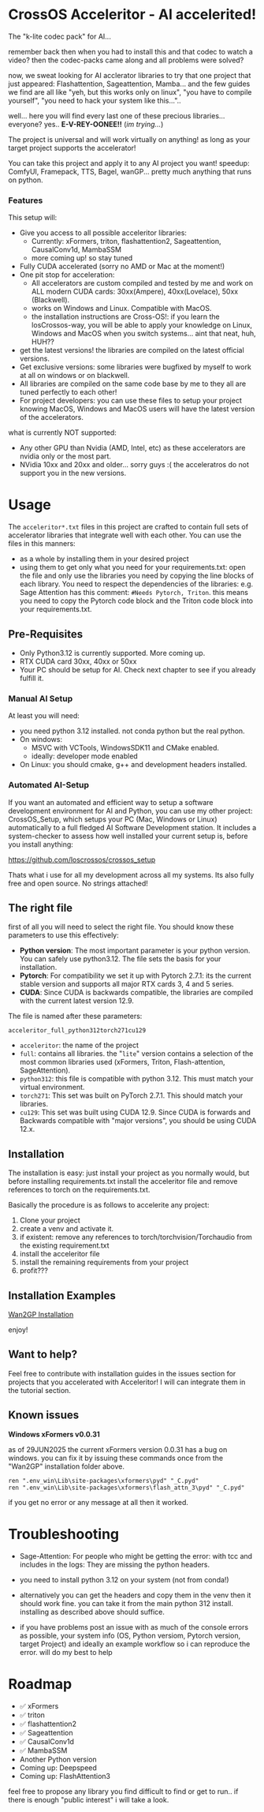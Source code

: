 # CrossOS Acceleritor - AI accelerited!


The "k-lite codec pack" for AI...

remember back then when you had to install this and that codec to watch a video? then the codec-packs came along and all problems were solved?

now, we sweat looking for AI acclerator libraries to try that one project that just appeared: Flashattention, Sageattention, Mamba... and the few guides we find are all like "yeh, but this works only on linux", "you have to compile yourself", "you need to hack your system like this...".. 

well... here you will find every last one of these precious libraries... everyone? yes.. **E-V-REY-OONEE!!** (*im trying...*)

The project is universal and will work virtually on anything! as long as your target project supports the accelerator!

You can take this project and apply it to any AI project you want! speedup: ComfyUI, Framepack, TTS, Bagel, wanGP... pretty much anything that runs on python.

### Features 
This setup will:

- Give you access to all possible acceleritor libraries:
    - Currently: xFormers, triton, flashattention2, Sageattention, CausalConv1d, MambaSSM
    - more coming up! so stay tuned
- Fully CUDA accelerated (sorry no AMD or Mac at the moment!)
- One pit stop for acceleration:
    - All accelerators are custom compiled and tested by me and work on ALL modern CUDA cards: 30xx(Ampere), 40xx(Lovelace), 50xx (Blackwell).
    - works on Windows and Linux. Compatible with MacOS.
    - the installation instructions are Cross-OS!: if you learn the losCrossos-way, you will be able to apply your knowledge on Linux, Windows and MacOS when you switch systems... aint that neat, huh, HUH??
- get the latest versions! the libraries are compiled on the latest official versions.
- Get exclusive versions: some libraries were bugfixed by myself to work at all on windows or on blackwell.
- All libraries are compiled on the same code base by me to they all are tuned perfectly to each other!
- For project developers: you can use these files to setup your project knowing MacOS, Windows and MacOS users will have the latest version of the accelerators.

what is currently NOT supported:
- Any other GPU than Nvidia (AMD, Intel, etc) as these accelerators are nvidia only or the most part.
- NVidia 10xx and 20xx and older... sorry guys :( the acceleratros do not support you in the new versions.

# Usage

The `acceleritor*.txt` files in this project are crafted to contain full sets of accelerator libraries that integrate well with each other. You can use the files in this manners:
- as a whole by installing them in your desired project
- using them to get only what you need for your requirements.txt: open the file and only use the libraries you need by copying the line blocks of each library. You need to respect the dependencies of the libraries: e.g. Sage Attention has this comment: `#Needs Pytorch, Triton`. this means you need to copy the Pytorch code block and the Triton code block into your requirements.txt.



## Pre-Requisites


- Only Python3.12 is currently supported. More coming up.
- RTX CUDA card 30xx, 40xx or 50xx
- Your PC should be setup for AI. Check next chapter to see if you already fulfill it.

### Manual AI Setup

At least you will need:

- you need python 3.12 installed. not conda python but the real python. 
- On windows:
    - MSVC with VCTools, WindowsSDK11 and CMake enabled.
    - ideally: developer mode enabled
- On Linux: you should cmake, g++ and development headers installed.


### Automated AI-Setup


If you want an automated and efficient way to setup a software development environment for AI and Python, you can use my other project: CrossOS_Setup, which setups your PC (Mac, Windows or Linux) automatically to a full fledged AI Software Development station. It includes a system-checker to assess how well installed your current setup is, before you install anything:

https://github.com/loscrossos/crossos_setup

Thats what i use for all my development across all my systems. Its also fully free and open source. No strings attached!



## The right file

first of all you will need to select the right file. You should know these parameters to use this effectively:

- **Python version**: The most important parameter is your python version. You can safely use python3.12. The file sets the basis for your installation. 
- **Pytorch**: For compatibility we set it up with Pytorch 2.7.1: its the current stable version and supports all major RTX cards 3, 4 and 5 series.
- **CUDA**: Since CUDA is backwards compatible, the libraries are compiled with the current latest version 12.9.

The file is named after these parameters:

    acceleritor_full_python312torch271cu129

- `acceleritor`: the name of the project
- `full`: contains all libraries. the "`lite`" version contains a selection of the most common libraries used (xFormers, Triton, Flash-attention, SageAttention).
- `python312`: this file is compatible with python 3.12. This must match your virtual environment.
- `torch271`: This set was built on PyTorch 2.7.1. This should match your libraries.
- `cu129`: This set was built using CUDA 12.9. Since CUDA is forwards and Backwards compatible with "major versions", you should be using CUDA 12.x.


## Installation

The installation is easy: just install your project as you normally would, but before installing requirements.txt install the acceleritor file and remove references to torch on the requirements.txt. 

Basically the procedure is as follows to accelerite any project:

1. Clone your project
2. create a venv and activate it.
3. if existent: remove any references to torch/torchvision/Torchaudio from the existing requirement.txt
4. install the acceleritor file
5. install the remaining requirements from your project
6. profit???



## Installation Examples

[Wan2GP Installation](tutorials/wan2gp_accelerated_install.md)

enjoy!



## Want to help?

Feel free to contribute with installation guides in the issues section for projects that you accelerated with Acceleritor! I will can integrate them in the tutorial section.



## Known issues

**Windows xFormers v0.0.31**

as of 29JUN2025 the current xFormers version 0.0.31 has a bug on windows. you can fix it by issuing these commands once from the "Wan2GP" installation folder above.

```
ren ".env_win\Lib\site-packages\xformers\pyd" "_C.pyd"
ren ".env_win\Lib\site-packages\xformers\flash_attn_3\pyd" "_C.pyd"
```

if you get no error or any message at all then it worked.




# Troubleshooting

- Sage-Attention: For people who might be getting the error: with tcc and includes in the logs: They are missing the python headers.
 - you need to install python 3.12 on your system (not from conda!)
 - alternatively you can get the headers and copy them in the venv then it should work fine. you can take it from the main python 312 install. installing as described above should suffice.


- if you have problems post an issue with as much of the console errors as possible, your system info (OS, Python versiom, Pytorch version, target Project) and ideally an example workflow so i can reproduce the error. will do my best to help




# Roadmap

- ✅ xFormers
- ✅ triton
- ✅ flashattention2
- ✅ Sageattention
- ✅ CausalConv1d
- ✅ MambaSSM
- Another Python version
- Coming up: Deepspeed
- Coming up: FlashAttention3


feel free to propose any library you find difficult to find or get to run.. if there is enough "public interest" i will take a look.